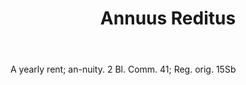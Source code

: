 ---
title: Annuus Reditus
letter: A
permalink: "/definitions/annuus-reditus.html"
body: A yearly rent; an-nuity. 2 Bl. Comm. 41; Reg. orig. 15Sb
published_at: '2018-07-07'
source: Black's Law Dictionary
layout: post
---